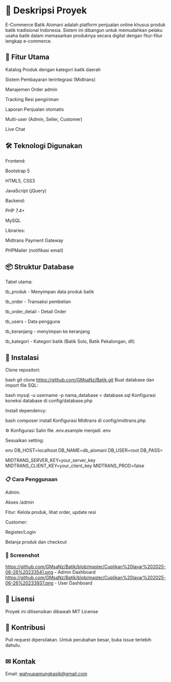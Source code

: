 # 📌 Deskripsi Proyek
E-Commerce Batik Alomani adalah platform penjualan online khusus produk batik tradisional Indonesia. Sistem ini dibangun untuk memudahkan pelaku usaha batik dalam memasarkan produknya secara digital dengan fitur-fitur lengkap e-commerce.

## 🌟 Fitur Utama
Katalog Produk dengan kategori batik daerah

Sistem Pembayaran terintegrasi (Midtrans)

Manajemen Order admin

Tracking Resi pengiriman

Laporan Penjualan otomatis

Multi-user (Admin, Seller, Customer)

Live Chat

## 🛠 Teknologi Digunakan
Frontend:

Bootstrap 5

HTML5, CSS3

JavaScript (jQuery)

Backend:

PHP 7.4+

MySQL

Libraries:

Midtrans Payment Gateway

PHPMailer (notifikasi email)

## 📦 Struktur Database
Tabel utama:

tb_produk - Menyimpan data produk batik

tb_order - Transaksi pembelian

tb_order_detail - Detail Order

tb_users - Data pengguna

tb_keranjang - menyimpan ke keranjang

tb_kategori - Kategori batik (Batik Solo, Batik Pekalongan, dll)

## 🚀 Instalasi
Clone repositori:

bash
git clone https://github.com/GMsaNz/Batik.git
Buat database dan import file SQL:


bash
mysql -u username -p nama_database < database.sql
Konfigurasi koneksi database di config/database.php

Install dependency:

bash
composer install
Konfigurasi Midtrans di config/midtrans.php

⚙ Konfigurasi
Salin file .env.example menjadi .env

Sesuaikan setting:

env
DB_HOST=localhost
DB_NAME=db_alomani
DB_USER=root
DB_PASS=

MIDTRANS_SERVER_KEY=your_server_key
MIDTRANS_CLIENT_KEY=your_client_key
MIDTRANS_PROD=false
### 📋 Cara Penggunaan
Admin:

Akses /admin

Fitur: Kelola produk, lihat order, update resi

Customer:

Register/Login

Belanja produk dan checkout

### 📸 Screenshot
https://github.com/GMsaNz/Batik/blob/master/Cuplikan%20layar%202025-06-26%20233541.png - Admin Dashboard
https://github.com/GMsaNz/Batik/blob/master/Cuplikan%20layar%202025-06-26%20233937.png - User Dashboard

## 📜 Lisensi
Proyek ini dilisensikan dibawah MIT License

## 🤝 Kontribusi
Pull request dipersilakan. Untuk perubahan besar, buka issue terlebih dahulu.

## ✉ Kontak
Email: wahyupamungkasjk@gmail.com


